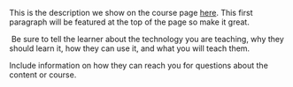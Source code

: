 This is the description we show on the course page [here](https://lab.github.com/Aruzhan0111/pavlodar-audanyny-balabashalary). This first paragraph will be featured at the top of the page so make it great.
​

​
Be sure to tell the learner about the technology you are teaching, why they should learn it, how they can use it, and what you will teach them.
​


Include information on how they can reach you for questions about the content or course. 